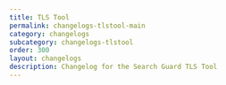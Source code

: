 ```yaml
---
title: TLS Tool
permalink: changelogs-tlstool-main
category: changelogs
subcategory: changelogs-tlstool
order: 300
layout: changelogs
description: Changelog for the Search Guard TLS Tool
---
```


<!---
Copyright 2020 floragunn GmbH
-->